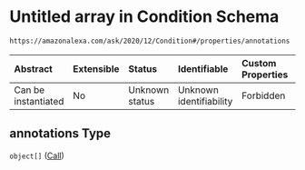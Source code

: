 # Untitled array in Condition Schema

```txt
https://amazonalexa.com/ask/2020/12/Condition#/properties/annotations
```



| Abstract            | Extensible | Status         | Identifiable            | Custom Properties | Additional Properties | Access Restrictions | Defined In                                                              |
| :------------------ | :--------- | :------------- | :---------------------- | :---------------- | :-------------------- | :------------------ | :---------------------------------------------------------------------- |
| Can be instantiated | No         | Unknown status | Unknown identifiability | Forbidden         | Allowed               | none                | [Condition.json\*](../../schemas/Condition.json "open original schema") |

## annotations Type

`object[]` ([Call](actiondeclaration-properties-annotations-call.md))
